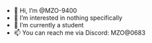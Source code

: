 - 👋 Hi, I’m @MZO-9400
- 👀 I’m interested in nothing specifically
- 🌱 I’m currently a student
- 📫 You can reach me via Discord: MZO@0683

<!---
MZO-9400/MZO-9400 is a ✨ special ✨ repository because its `README.md` (this file) appears on your GitHub profile.
You can click the Preview link to take a look at your changes.
--->
